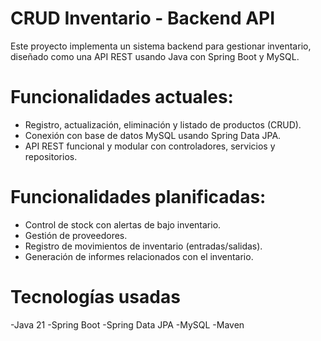 # CRUD Inventario - Backend API

Este proyecto implementa un sistema backend para gestionar inventario, diseñado como una API REST usando Java con Spring Boot y MySQL.

# Funcionalidades actuales:

  - Registro, actualización, eliminación y listado de productos (CRUD).
  - Conexión con base de datos MySQL usando Spring Data JPA.
  - API REST funcional y modular con controladores, servicios y repositorios.

# Funcionalidades planificadas:

  - Control de stock con alertas de bajo inventario.
  - Gestión de proveedores.
  - Registro de movimientos de inventario (entradas/salidas).
  - Generación de informes relacionados con el inventario.

# Tecnologías usadas

  -Java 21
  -Spring Boot
  -Spring Data JPA
  -MySQL
  -Maven


